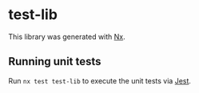 # test-lib

This library was generated with [Nx](https://nx.dev).

## Running unit tests

Run `nx test test-lib` to execute the unit tests via [Jest](https://jestjs.io).
